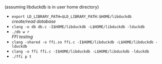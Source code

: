 
(assuming libduckdb is in user home directory)
- `export LD_LIBRARY_PATH=$LD_LIBRARY_PATH:$HOME/libduckdb`   
*create/read database*   
- `clang -o db db.c -I$HOME/libduckdb -L$HOME/libduckdb -lduckdb`
- `./db w r`   
*FFI testing* 
- `clang -shared -o ffi.so ffi.c -I$HOME/libduckdb -L$HOME/libduckdb -lduckdb`     
- `clang -o ffi ffi.c -I$HOME/libduckdb -L$HOME/libduckdb -lduckdb`   
- `./ffi p t`
